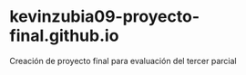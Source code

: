 # kevinzubia09-proyecto-final.github.io
Creación de proyecto final para evaluación del tercer parcial

